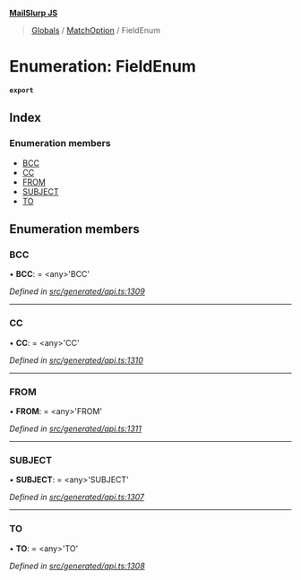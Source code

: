 **[MailSlurp JS](../README.md)**

> [Globals](../README.md) / [MatchOption](../modules/matchoption.md) / FieldEnum

# Enumeration: FieldEnum

**`export`** 

## Index

### Enumeration members

* [BCC](matchoption.fieldenum.md#bcc)
* [CC](matchoption.fieldenum.md#cc)
* [FROM](matchoption.fieldenum.md#from)
* [SUBJECT](matchoption.fieldenum.md#subject)
* [TO](matchoption.fieldenum.md#to)

## Enumeration members

### BCC

•  **BCC**:  = \<any>'BCC'

*Defined in [src/generated/api.ts:1309](https://github.com/mailslurp/mailslurp-client/blob/c6aef6d/src/generated/api.ts#L1309)*

___

### CC

•  **CC**:  = \<any>'CC'

*Defined in [src/generated/api.ts:1310](https://github.com/mailslurp/mailslurp-client/blob/c6aef6d/src/generated/api.ts#L1310)*

___

### FROM

•  **FROM**:  = \<any>'FROM'

*Defined in [src/generated/api.ts:1311](https://github.com/mailslurp/mailslurp-client/blob/c6aef6d/src/generated/api.ts#L1311)*

___

### SUBJECT

•  **SUBJECT**:  = \<any>'SUBJECT'

*Defined in [src/generated/api.ts:1307](https://github.com/mailslurp/mailslurp-client/blob/c6aef6d/src/generated/api.ts#L1307)*

___

### TO

•  **TO**:  = \<any>'TO'

*Defined in [src/generated/api.ts:1308](https://github.com/mailslurp/mailslurp-client/blob/c6aef6d/src/generated/api.ts#L1308)*
